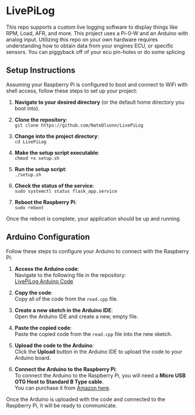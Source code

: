 # LivePiLog
This repo supports a custom live logging software to display things like RPM, Load, AFR, and more. This project uses a Pi-0-W and an Arduino with analog input. Utilizing this repo on your own hardware requires understanding how to obtain data from your engines ECU, or specific sensors. You can piggyback off of your ecu pin-holes or do some splicing

## Setup Instructions

Assuming your Raspberry Pi is configured to boot and connect to WiFi with shell access, follow these steps to set up your project:

1. **Navigate to your desired directory** (or the default home directory you boot into).

2. **Clone the repository**:  
   `git clone https://github.com/NateOlsonn/LivePiLog`

3. **Change into the project directory**:  
   `cd LivePiLog`

4. **Make the setup script executable**:  
   `chmod +x setup.sh`

5. **Run the setup script**:  
   `./setup.sh`

6. **Check the status of the service**:  
   `sudo systemctl status flask_app.service`

7. **Reboot the Raspberry Pi**:  
   `sudo reboot`

Once the reboot is complete, your application should be up and running.


## Arduino Configuration

Follow these steps to configure your Arduino to connect with the Raspberry Pi:

1. **Access the Arduino code**:  
   Navigate to the following file in the repository:  
   [LivePiLog Arduino Code](https://github.com/NateOlsonn/LivePiLog/arduino/read.cpp)

2. **Copy the code**:  
   Copy all of the code from the `read.cpp` file.

3. **Create a new sketch in the Arduino IDE**:  
   Open the Arduino IDE and create a new, empty file.

4. **Paste the copied code**:  
   Paste the copied code from the `read.cpp` file into the new sketch.

5. **Upload the code to the Arduino**:  
   Click the **Upload** button in the Arduino IDE to upload the code to your Arduino board.

6. **Connect the Arduino to the Raspberry Pi**:  
   To connect the Arduino to the Raspberry Pi, you will need a **Micro USB OTG Host to Standard B Type cable**.  
   You can purchase it from [Amazon here](https://www.amazon.com/dp/B06XXL8T45?ref=ppx_yo2ov_dt_b_fed_asin_title&th=1).

Once the Arduino is uploaded with the code and connected to the Raspberry Pi, it will be ready to communicate.

